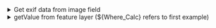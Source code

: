 <details>
<summary>Get exif data from image field</summary>
  
```
pulldata("@exif", ${FIELD}, "GpsImgDirection")
```
```
pulldata("@exif", ${FIELD}, "GpsLatitude")
```
```
pulldata("@exif", ${FIELD}, "GpsLongitude")
```

</details>

<details>
<summary>getValue from feature layer (${Where_Calc} refers to first example)</summary>

```
concat("ATTRIBUTE='",${FIELD},"'")
```
```
pulldata("@layer", "getValue", "attributes.FIELD", "https://services6.arcgis.com/ID/arcgis/rest/services/LAYERNAME/FeatureServer/SUBLAYER#", ${Where_Calc})  
```
```
pulldata("@exif", ${FIELD}, "GpsLatitude")
```
```
pulldata("@exif", ${FIELD}, "GpsLongitude")
```

</details>
